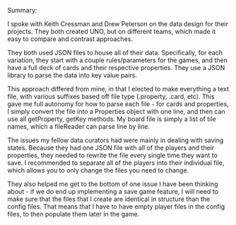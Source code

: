 Summary:

I spoke with Keith Cressman and Drew Peterson on the data design for their projects. They both created UNO, but on different teams, which made it easy to compare and contrast approaches.

They both used JSON files to house all of their data. Specifically, for each variation, they start with a couple rules/parameters for the games, and then have a full deck of cards and their respective properties. They use a JSON library to parse the data into key value pairs.

This approach differed from mine, in that I elected to make everything a text file, with various suffixes based off file type (.property, .card, etc). This gave me full autonomy for how to parse each file - for cards and properties, I simply convert the file into a Properties object with one line, and then can use all getProperty, getKey methods. My board file is simply a list of tile names, which a fileReader can parse line by line.

The issues my fellow data curators had were mainly in dealing with saving states. Because they had one JSON file with all of the players and their properties, they needed to rewrite the file every single time they want to save. I recommended to separate all of the players into their individual file, which allows you to only change the files you need to change.

They also helped me get to the bottom of one issue I have been thinking about - if we do end up implementing a save game feature, I will need to make sure that the files that I create are identical in structure than the config files. That means that I have to have empty player files in the config files, to then populate them later in the game.